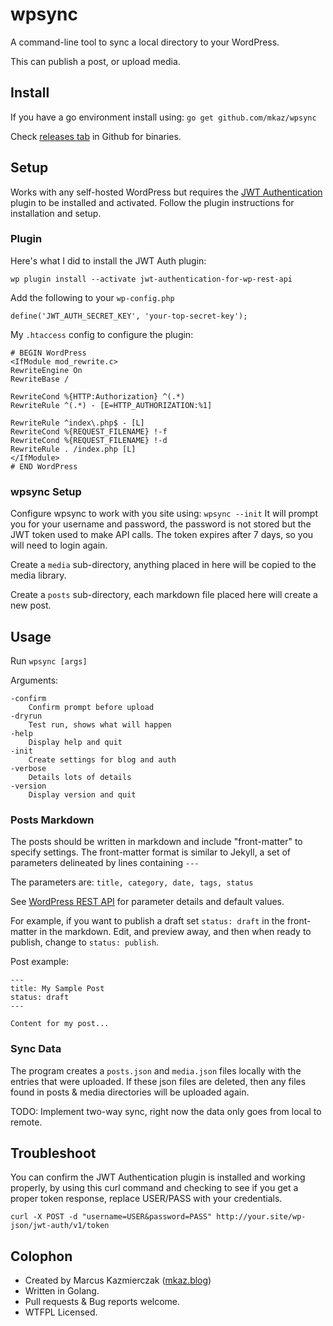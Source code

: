 
# wpsync

A command-line tool to sync a local directory to your WordPress.

This can publish a post, or upload media.

## Install

If you have a go environment install using: `go get github.com/mkaz/wpsync`

Check [releases tab](https://github.com/mkaz/wpsync/releases) in Github for binaries.


## Setup

Works with any self-hosted WordPress but requires the [JWT Authentication](https://wordpress.org/plugins/jwt-authentication-for-wp-rest-api/) plugin to be installed and activated. Follow the plugin instructions for installation and setup.

### Plugin

Here's what I did to install the JWT Auth plugin:
```
wp plugin install --activate jwt-authentication-for-wp-rest-api
```

Add the following to your `wp-config.php`

```
define('JWT_AUTH_SECRET_KEY', 'your-top-secret-key');
```


My `.htaccess` config to configure the plugin:
```
# BEGIN WordPress
<IfModule mod_rewrite.c>
RewriteEngine On
RewriteBase /

RewriteCond %{HTTP:Authorization} ^(.*)
RewriteRule ^(.*) - [E=HTTP_AUTHORIZATION:%1]

RewriteRule ^index\.php$ - [L]
RewriteCond %{REQUEST_FILENAME} !-f
RewriteCond %{REQUEST_FILENAME} !-d
RewriteRule . /index.php [L]
</IfModule>
# END WordPress
```

### wpsync Setup

Configure wpsync to work with you site using: `wpsync --init` It will prompt you for your username and password, the password is not stored but the JWT token used to make API calls. The token expires after 7 days, so you will need to login again.

Create a `media` sub-directory, anything placed in here will be copied to the media library.

Create a `posts` sub-directory, each markdown file placed here will create a new post.


## Usage

Run `wpsync [args]`

Arguments:

	-confirm
		Confirm prompt before upload
	-dryrun
		Test run, shows what will happen
	-help
		Display help and quit
	-init
		Create settings for blog and auth
	-verbose
		Details lots of details
	-version
		Display version and quit

### Posts Markdown

The posts should be written in markdown and include "front-matter" to specify settings. The front-matter format is similar to Jekyll, a set of parameters delineated by lines containing `---`

The parameters are: `title, category, date, tags, status`

See [WordPress REST API](https://developer.wordpress.org/rest-api/reference/posts/#create-a-post) for parameter details and default values.

For example, if you want to publish a draft set `status: draft` in the front-matter in the markdown. Edit, and preview away, and then when ready to publish, change to `status: publish`.

Post example:

```
---
title: My Sample Post
status: draft
---

Content for my post...
```

### Sync Data

The program creates a `posts.json` and `media.json` files locally with the entries that were uploaded. If these json files are deleted, then any files found in posts & media directories will be uploaded again.

TODO: Implement two-way sync, right now the data only goes from local to remote.

## Troubleshoot

You can confirm the JWT Authentication plugin is installed and working properly, by using this curl command and checking to see if you get a proper token response, replace USER/PASS with your credentials.

```
curl -X POST -d "username=USER&password=PASS" http://your.site/wp-json/jwt-auth/v1/token
```


## Colophon

* Created by Marcus Kazmierczak ([mkaz.blog](https://mkaz.blog/))
* Written in Golang.
* Pull requests & Bug reports welcome.
* WTFPL Licensed.


